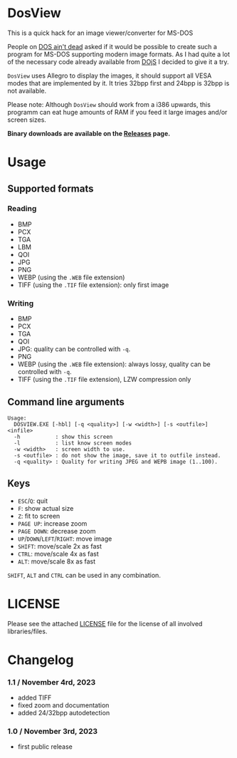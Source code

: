 # DosView
This is a quick hack for an image viewer/converter for MS-DOS

People on [DOS ain't dead](https://www.bttr-software.de/forum/forum_entry.php?id=20792) asked if it would be possible to create such a program for MS-DOS supporting modern image formats. As I had quite a lot of the necessary code already available from [DOjS](https://github.com/SuperIlu/DOjS) I decided to give it a try.

`DosView` uses Allegro to display the images, it should support all VESA modes that are implemented by it.
It tries 32bpp first and 24bpp is 32bpp is not available.

Please note: Although `DosView` should work from a i386 upwards, this programm can eat huge amounts of RAM if you feed it large images and/or screen sizes.

**Binary downloads are available on the [Releases](https://github.com/SuperIlu/DosView/releases) page.**

# Usage

## Supported formats
### Reading
- BMP
- PCX
- TGA
- LBM
- QOI
- JPG
- PNG
- WEBP (using the `.WEB` file extension)
- TIFF (using the `.TIF` file extension): only first image

### Writing
- BMP
- PCX
- TGA
- QOI
- JPG: quality can be controlled with `-q`.
- PNG
- WEBP (using the `.WEB` file extension): always lossy, quality can be controlled with `-q`.
- TIFF (using the `.TIF` file extension), LZW compression only

## Command line arguments
```
Usage:
  DOSVIEW.EXE [-hbl] [-q <quality>] [-w <width>] [-s <outfile>] <infile>
  -h           : show this screen
  -l           : list know screen modes
  -w <width>   : screen width to use.
  -s <outfile> : do not show the image, save it to outfile instead.
  -q <quality> : Quality for writing JPEG and WEPB image (1..100).
```

## Keys
- `ESC`/`Q`: quit
- `F`: show actual size
- `Z`: fit to screen
- `PAGE UP`: increase zoom
- `PAGE DOWN`: decrease zoom
- `UP`/`DOWN`/`LEFT`/`RIGHT`: move image
- `SHIFT`: move/scale 2x as fast
- `CTRL`: move/scale 4x as fast
- `ALT`: move/scale 8x as fast

`SHIFT`, `ALT` and `CTRL` can be used in any combination.

# LICENSE
Please see the attached [LICENSE](LICENSE) file for the license of all involved libraries/files.

# Changelog
### 1.1 / November 4rd, 2023
* added TIFF
* fixed zoom and documentation
* added 24/32bpp autodetection

### 1.0 / November 3rd, 2023
* first public release
